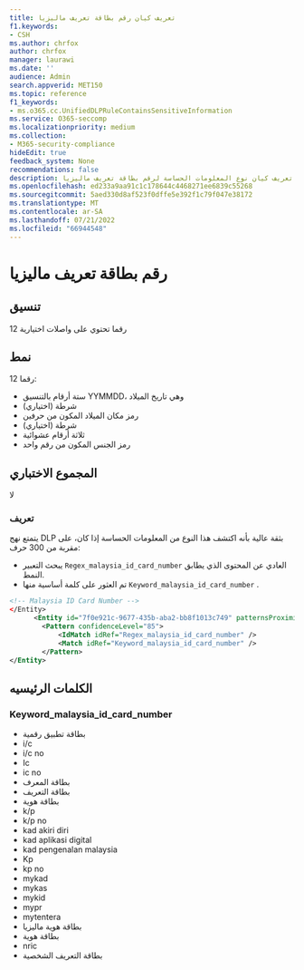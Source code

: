 ```yaml
---
title: تعريف كيان رقم بطاقة تعريف ماليزيا
f1.keywords:
- CSH
ms.author: chrfox
author: chrfox
manager: laurawi
ms.date: ''
audience: Admin
search.appverid: MET150
ms.topic: reference
f1_keywords:
- ms.o365.cc.UnifiedDLPRuleContainsSensitiveInformation
ms.service: O365-seccomp
ms.localizationpriority: medium
ms.collection:
- M365-security-compliance
hideEdit: true
feedback_system: None
recommendations: false
description: تعريف كيان نوع المعلومات الحساسة لرقم بطاقة تعريف ماليزيا.
ms.openlocfilehash: ed233a9aa91c1c178644c4468271ee6839c55268
ms.sourcegitcommit: 5aed330d8af523f0dffe5e392f1c79f047e38172
ms.translationtype: MT
ms.contentlocale: ar-SA
ms.lasthandoff: 07/21/2022
ms.locfileid: "66944548"
---
```

# <a name="malaysia-identification-card-number"></a>رقم بطاقة تعريف ماليزيا

## <a name="format"></a>تنسيق

12 رقما تحتوي على واصلات اختيارية

## <a name="pattern"></a>نمط

12 رقما:

- ستة أرقام بالتنسيق YYMMDD، وهي تاريخ الميلاد
- شرطة (اختياري)
- رمز مكان الميلاد المكون من حرفين
- شرطة (اختياري)
- ثلاثة أرقام عشوائية
- رمز الجنس المكون من رقم واحد

## <a name="checksum"></a>المجموع الاختباري

لا

### <a name="definition"></a>تعريف

يتمتع نهج DLP بثقة عالية بأنه اكتشف هذا النوع من المعلومات الحساسة إذا كان، على مقربة من 300 حرف:

- يبحث التعبير `Regex_malaysia_id_card_number` العادي عن المحتوى الذي يطابق النمط.
- تم العثور على كلمة أساسية منها `Keyword_malaysia_id_card_number` .

```xml
<!-- Malaysia ID Card Number -->
</Entity>
      <Entity id="7f0e921c-9677-435b-aba2-bb8f1013c749" patternsProximity="300" recommendedConfidence="85">
        <Pattern confidenceLevel="85">
            <IdMatch idRef="Regex_malaysia_id_card_number" />
            <Match idRef="Keyword_malaysia_id_card_number" />
        </Pattern>
</Entity>
```

## <a name="keywords"></a>الكلمات الرئيسيه

### <a name="keyword_malaysia_id_card_number"></a>Keyword_malaysia_id_card_number

- بطاقة تطبيق رقمية
- i/c
- i/c no
- Ic
- ic no
- بطاقة المعرف
- بطاقة التعريف
- بطاقة هوية
- k/p
- k/p no
- kad akiri diri
- kad aplikasi digital
- kad pengenalan malaysia
- Kp
- kp no
- mykad
- mykas
- mykid
- mypr
- mytentera
- بطاقة هوية ماليزيا
- بطاقة هوية
- nric
- بطاقة التعريف الشخصية